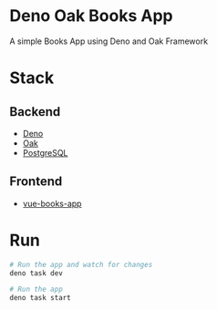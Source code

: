 # Deno Oak Books App

A simple Books App using Deno and Oak Framework

# Stack

## Backend
- [Deno](https://deno.land/)
- [Oak](https://github.com/oakserver/oak)
- [PostgreSQL](https://www.postgresql.org/)

## Frontend
- [vue-books-app](https://github.com/trapcodeio/vue-books-app)

# Run
```bash
# Run the app and watch for changes
deno task dev

# Run the app
deno task start
```
